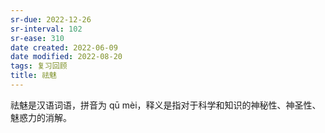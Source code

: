 ```yaml
---
sr-due: 2022-12-26
sr-interval: 102
sr-ease: 310
date created: 2022-06-09
date modified: 2022-08-20
tags: 复习回顾
title: 祛魅
---
```


祛魅是汉语词语，拼音为 qū mèi，释义是指对于科学和知识的神秘性、神圣性、魅惑力的消解。

